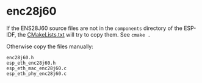 # enc28j60

If the ENS28J60 source files are not in the `components` directory of the ESP-IDF, the [CMakeLists.txt](../../CMakeLists.txt) will try to copy them. See `cmake .`

Otherwise copy the files manually:

```
enc28j60.h
esp_eth_enc28j60.h
esp_eth_mac_enc28j60.c
esp_eth_phy_enc28j60.c
```